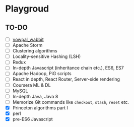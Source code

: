 # Playgroud
## TO-DO
- [ ] [vowpal_wabbit](https://github.com/JohnLangford/vowpal_wabbit)
- [ ] Apache Storm
- [ ] Clustering algorithms
- [ ] Locality-sensitive Hashing (LSH)
- [ ] Redux
- [ ] In-depth Javascript (inheritance chain etc.), ES6, ES7
- [ ] Apache Hadoop, PiG scripts
- [ ] React in depth, React Router, Server-side rendering
- [ ] Coursera ML & DL
- [ ] MySQL
- [ ] In-depth Java, Java 8
- [ ] Memorize Git commands like `checkout`, `stash`, `reset` etc.
- [x] Princeton algorithms part I
- [x] perl
- [x] pre-ES6 Javascript
